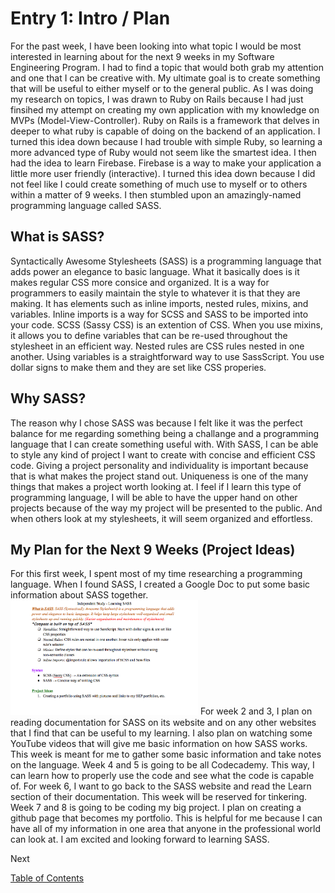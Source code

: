 # Entry 1: Intro / Plan

For the past week, I have been looking into what topic I would be most interested in learning about for the next 9 weeks in my Software Engineering Program. I had to find a topic that would both grab my attention and one that I can be creative with. My ultimate goal is to create something that will be useful to either myself or to the general public. As I was doing my research on topics, I was drawn to Ruby on Rails because I had just finsihed my attempt on creating my own application with my knowledge on MVPs (Model-View-Controller). Ruby on Rails is a framework that delves in deeper to what ruby is capable of doing on the backend of an application. I turned this idea down because I had trouble with simple Ruby, so learning a more advanced type of Ruby would not seem like the smartest idea. I then had the idea to learn Firebase. Firebase is a way to make your application a little more user friendly (interactive). I turned this idea down because I did not feel like I could create something of much use to myself or to others within a matter of 9 weeks. I then stumbled upon an amazingly-named programming language called SASS.


## What is SASS?

Syntactically Awesome Stylesheets (SASS) is a programming language that adds power an elegance to basic language. What it basically does is it makes regular CSS more consice and organized. It is a way for programmers to easily maintain the style to whatever it is that they are making. It has elements such as inline imports, nested rules, mixins, and variables. Inline imports is a way for SCSS and SASS to be imported into your code. SCSS (Sassy CSS) is an extention of CSS. When you use mixins, it allows you to define variables that can be re-used throughout the stylesheet in an efficient way. Nested rules are CSS rules nested in one another. Using variables is a straightforward way to use SassScript. You use dollar signs to make them and they are set like CSS properies. 

## Why SASS?

The reason why I chose SASS was because I felt like it was the perfect balance for me regarding something being a challange and a programming language that I can create something useful with. With SASS, I can be able to style any kind of project I want to create with concise and efficient CSS code. Giving a project personality and individuality is important because that is what makes the project stand out. Uniqueness is one of the many things that makes a project worth looking at. I feel if I learn this type of programming language, I will be able to have the upper hand on other projects because of the way my project will be presented to the public.  And when others look at my stylesheets, it will seem organized and effortless.


## My Plan for the Next 9 Weeks (Project Ideas)

For this first week, I spent most of my time researching a programming language. When I found SASS, I created a Google Doc to put some basic information about SASS together.
<img src="../img.png" style="width: 300px;" />
For week 2 and 3, I plan on reading documentation for SASS on its website and on any other websites that I find that can be useful to my learning. I also plan on watching some YouTube videos that will give me basic information on how SASS works. This week is meant for me to gather some basic information and take notes on the language. Week 4 and 5 is going to be all Codecademy. This way, I can learn how to properly use the code and see what the code is capable of. For week 6, I want to go back to the SASS website and read the Learn section of their documentation. This week will be reserved for tinkering. Week 7 and 8 is going to be coding my big project. I plan on creating a github page that becomes my portfolio. This is helpful for me because I can have all of my information in one area that anyone in the professional world can look at. I am excited and looking forward to learning SASS.




Next


[Table of Contents](../README.md)